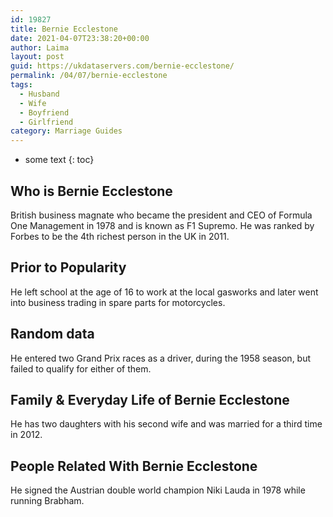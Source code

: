 ```yaml
---
id: 19827
title: Bernie Ecclestone
date: 2021-04-07T23:38:20+00:00
author: Laima
layout: post
guid: https://ukdataservers.com/bernie-ecclestone/
permalink: /04/07/bernie-ecclestone
tags:
  - Husband
  - Wife
  - Boyfriend
  - Girlfriend
category: Marriage Guides
---
```


* some text
{: toc}


## Who is Bernie Ecclestone
                  
                  
                  
British business magnate who became the president and CEO of Formula One Management in 1978 and is known as F1 Supremo. He was ranked by Forbes to be the 4th richest person in the UK in 2011.
                  
              
            
              
            
                
                
                
## Prior to Popularity
                  
                  
                  
He left school at the age of 16 to work at the local gasworks and later went into business trading in spare parts for motorcycles.
                  
              
            
              
            
                
                
                
## Random data
                  
                  
                  
He entered two Grand Prix races as a driver, during the 1958 season, but failed to qualify for either of them.
                  
              
            
              
            
                
                
                
## Family & Everyday Life of Bernie Ecclestone
                  
                  
                  
He has two daughters with his second wife and was married for a third time in 2012.
                  
              
            
              
            
                
                
                
## People Related With Bernie Ecclestone
                  
                  
                  
He signed the Austrian double world champion Niki Lauda in 1978 while running Brabham.
                  
              
            
              
            
                
              
            
              
              
            
            
              
            
          
          
          